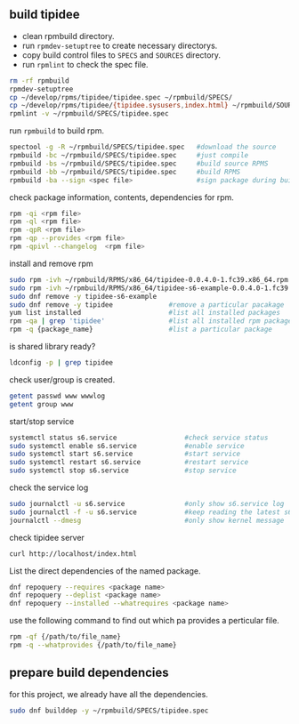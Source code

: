 
## build tipidee

- clean rpmbuild directory.
- run `rpmdev-setuptree` to create necessary directorys.
- copy build control files to `SPECS` and `SOURCES` directory.
- run `rpmlint` to check the spec file.

```sh
rm -rf rpmbuild
rpmdev-setuptree
cp ~/develop/rpms/tipidee/tipidee.spec ~/rpmbuild/SPECS/
cp ~/develop/rpms/tipidee/{tipidee.sysusers,index.html} ~/rpmbuild/SOURCES/
rpmlint -v ~/rpmbuild/SPECS/tipidee.spec
```
run `rpmbuild` to build rpm.
```sh
spectool -g -R ~/rpmbuild/SPECS/tipidee.spec   #download the source
rpmbuild -bc ~/rpmbuild/SPECS/tipidee.spec     #just compile
rpmbuild -bs ~/rpmbuild/SPECS/tipidee.spec     #build source RPMS
rpmbuild -bb ~/rpmbuild/SPECS/tipidee.spec     #build RPMS
rpmbuild -ba --sign <spec file>                #sign package during build
```
check package information, contents, dependencies for rpm.
```sh
rpm -qi <rpm file>
rpm -ql <rpm file>
rpm -qpR <rpm file>
rpm -qp --provides <rpm file>
rpm -qpivl --changelog  <rpm file>
```
install and remove rpm
```sh
sudo rpm -ivh ~/rpmbuild/RPMS/x86_64/tipidee-0.0.4.0-1.fc39.x86_64.rpm
sudo rpm -ivh ~/rpmbuild/RPMS/x86_64/tipidee-s6-example-0.0.4.0-1.fc39.x86_64.rpm
sudo dnf remove -y tipidee-s6-example
sudo dnf remove -y tipidee              #remove a particular pacakage
yum list installed                      #list all installed packages
rpm -qa | grep 'tipidee'                #list all installed rpm packages.
rpm -q {package_name}                   #list a particular package
```
is shared library ready?
```sh
ldconfig -p | grep tipidee
```
check user/group is created.
```sh
getent passwd www wwwlog
getent group www
```
start/stop service
```sh
systemctl status s6.service                 #check service status
sudo systemctl enable s6.service            #enable service
sudo systemctl start s6.service             #start service
sudo systemctl restart s6.service           #restart service
sudo systemctl stop s6.service              #stop service
```
check the service log
```sh
sudo journalctl -u s6.service               #only show s6.service log
sudo journalctl -f -u s6.service            #keep reading the latest s6.service log
journalctl --dmesg                          #only show kernel message
```
check tipidee server
```sh
curl http://localhost/index.html
```
List the direct dependencies of the named package.
```sh
dnf repoquery --requires <package name>
dnf repoquery --deplist <package name>
dnf repoquery --installed --whatrequires <package name>
```
use the following command to find out which pa provides a perticular file.
```sh
rpm -qf {/path/to/file_name}
rpm -q --whatprovides {/path/to/file_name}
```
## prepare build dependencies
for this project, we already have all the dependencies.
```sh
sudo dnf builddep -y ~/rpmbuild/SPECS/tipidee.spec
```
